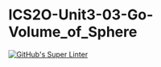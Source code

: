# ICS2O-Unit3-03-Go-Volume_of_Sphere
[![GitHub's Super Linter](https://github.com/Ryan-Shaw-2/ICS2O-Unit3-03-Go-Volume_of_Sphere/workflows/GitHub's%20Super%20Linter/badge.svg)](https://github.com/Ryan-Shaw-2/ICS2O-Unit3-03-Go-Volume_of_Sphere/actions)
